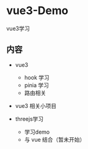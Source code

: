# vue3-Demo
vue3学习

## 内容

+ vue3

  + hook 学习
  + pinia 学习
  + 路由相关

+ vue3 相关小项目

+ threejs学习

  + 学习demo
  + 与 vue 结合（暂未开始）
